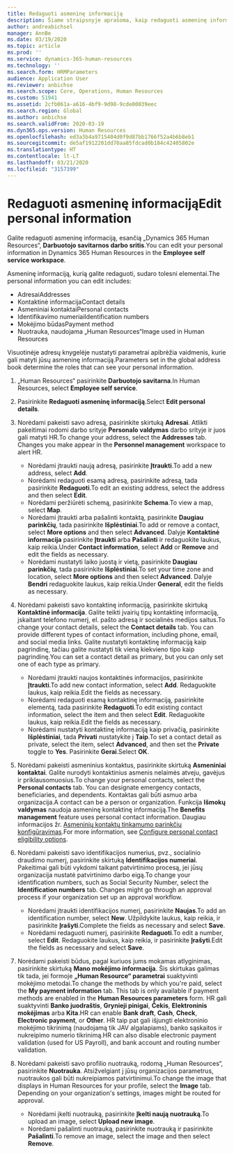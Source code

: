 ```yaml
---
title: Redaguoti asmeninę informaciją
description: Šiame straipsnyje aprašoma, kaip redaguoti asmeninę informaciją darbuotojų ir vadovų savitarnoje.
author: andreabichsel
manager: AnnBe
ms.date: 03/19/2020
ms.topic: article
ms.prod: ''
ms.service: dynamics-365-human-resources
ms.technology: ''
ms.search.form: HRMParameters
audience: Application User
ms.reviewer: anbichse
ms.search.scope: Core, Operations, Human Resources
ms.custom: 51941
ms.assetid: 2cfb061a-a616-4bf9-9d98-9cde00039eec
ms.search.region: Global
ms.author: anbichse
ms.search.validFrom: 2020-03-19
ms.dyn365.ops.version: Human Resources
ms.openlocfilehash: ed3a3b4a9715404d0f9d87bb1766f52a4b6b8eb1
ms.sourcegitcommit: de5af1912201dd70aa85fdcad0b184c42405802e
ms.translationtype: HT
ms.contentlocale: lt-LT
ms.lasthandoff: 03/21/2020
ms.locfileid: "3157399"
---
```

# <a name="edit-personal-information"></a><span data-ttu-id="16cbc-103">Redaguoti asmeninę informaciją</span><span class="sxs-lookup"><span data-stu-id="16cbc-103">Edit personal information</span></span>

<span data-ttu-id="16cbc-104">Galite redaguoti asmeninę informaciją, esančią „Dynamics 365 Human Resources“, **Darbuotojo savitarnos darbo sritis**.</span><span class="sxs-lookup"><span data-stu-id="16cbc-104">You can edit your personal information in Dynamics 365 Human Resources in the **Employee self service workspace**.</span></span>

<span data-ttu-id="16cbc-105">Asmeninę informaciją, kurią galite redaguoti, sudaro tolesni elementai.</span><span class="sxs-lookup"><span data-stu-id="16cbc-105">The personal information you can edit includes:</span></span>

- <span data-ttu-id="16cbc-106">Adresai</span><span class="sxs-lookup"><span data-stu-id="16cbc-106">Addresses</span></span>
- <span data-ttu-id="16cbc-107">Kontaktinė informacija</span><span class="sxs-lookup"><span data-stu-id="16cbc-107">Contact details</span></span>
- <span data-ttu-id="16cbc-108">Asmeniniai kontaktai</span><span class="sxs-lookup"><span data-stu-id="16cbc-108">Personal contacts</span></span>
- <span data-ttu-id="16cbc-109">Identifikavimo numeriai</span><span class="sxs-lookup"><span data-stu-id="16cbc-109">Identification numbers</span></span>
- <span data-ttu-id="16cbc-110">Mokėjimo būdas</span><span class="sxs-lookup"><span data-stu-id="16cbc-110">Payment method</span></span>
- <span data-ttu-id="16cbc-111">Nuotrauka, naudojama „Human Resources“</span><span class="sxs-lookup"><span data-stu-id="16cbc-111">Image used in Human Resources</span></span>

<span data-ttu-id="16cbc-112">Visuotinėje adresų knygelėje nustatyti parametrai apibrėžia vaidmenis, kurie gali matyti jūsų asmeninę informaciją.</span><span class="sxs-lookup"><span data-stu-id="16cbc-112">Parameters set in the global address book determine the roles that can see your personal information.</span></span>

1. <span data-ttu-id="16cbc-113">„Human Resources“ pasirinkite **Darbuotojo savitarna**.</span><span class="sxs-lookup"><span data-stu-id="16cbc-113">In Human Resources, select **Employee self service**.</span></span>

2. <span data-ttu-id="16cbc-114">Pasirinkite **Redaguoti asmeninę informaciją**.</span><span class="sxs-lookup"><span data-stu-id="16cbc-114">Select **Edit personal details**.</span></span>

3. <span data-ttu-id="16cbc-115">Norėdami pakeisti savo adresą, pasirinkite skirtuką **Adresai**. Atlikti pakeitimai rodomi darbo srityje **Personalo valdymas** darbo srityje ir juos gali matyti HR.</span><span class="sxs-lookup"><span data-stu-id="16cbc-115">To change your address, select the **Addresses** tab. Changes you make appear in the **Personnel management** workspace to alert HR.</span></span> 

    - <span data-ttu-id="16cbc-116">Norėdami įtraukti naują adresą, pasirinkite **Įtraukti**.</span><span class="sxs-lookup"><span data-stu-id="16cbc-116">To add a new address, select **Add**.</span></span>
    - <span data-ttu-id="16cbc-117">Norėdami redaguoti esamą adresą, pasirinkite adresą, tada pasirinkite **Redaguoti**.</span><span class="sxs-lookup"><span data-stu-id="16cbc-117">To edit an existing address, select the address and then select **Edit**.</span></span>
    - <span data-ttu-id="16cbc-118">Norėdami peržiūrėti schemą, pasirinkite **Schema**.</span><span class="sxs-lookup"><span data-stu-id="16cbc-118">To view a map, select **Map**.</span></span>
    - <span data-ttu-id="16cbc-119">Norėdami įtraukti arba pašalinti kontaktą, pasirinkite **Daugiau parinkčių**, tada pasirinkite **Išplėstiniai**.</span><span class="sxs-lookup"><span data-stu-id="16cbc-119">To add or remove a contact, select **More options** and then select **Advanced**.</span></span> <span data-ttu-id="16cbc-120">Dalyje **Kontaktinė informacija** pasirinkite **Įtraukti** arba **Pašalinti** ir redaguokite laukus, kaip reikia.</span><span class="sxs-lookup"><span data-stu-id="16cbc-120">Under **Contact information**, select **Add** or **Remove** and edit the fields as necessary.</span></span>
    - <span data-ttu-id="16cbc-121">Norėdami nustatyti laiko juostą ir vietą, pasirinkite **Daugiau parinkčių**, tada pasirinkite **Išplėstiniai**.</span><span class="sxs-lookup"><span data-stu-id="16cbc-121">To set your time zone and location, select **More options** and then select **Advanced**.</span></span> <span data-ttu-id="16cbc-122">Dalyje **Bendri** redaguokite laukus, kaip reikia.</span><span class="sxs-lookup"><span data-stu-id="16cbc-122">Under **General**, edit the fields as necessary.</span></span>

4. <span data-ttu-id="16cbc-123">Norėdami pakeisti savo kontaktinę informaciją, pasirinkite skirtuką **Kontaktinė informacija**. Galite teikti įvairių tipų kontaktinę informaciją, įskaitant telefono numerį, el. pašto adresą ir socialinės medijos saitus.</span><span class="sxs-lookup"><span data-stu-id="16cbc-123">To change your contact details, select the **Contact details** tab. You can provide different types of contact information, including phone, email, and social media links.</span></span> <span data-ttu-id="16cbc-124">Galite nustatyti kontaktinę informaciją kaip pagrindinę, tačiau galite nustatyti tik vieną kiekvieno tipo kaip pagrindinę.</span><span class="sxs-lookup"><span data-stu-id="16cbc-124">You can set a contact detail as primary, but you can only set one of each type as primary.</span></span> 

    - <span data-ttu-id="16cbc-125">Norėdami įtraukti naujos kontaktinės informacijos, pasirinkite **Įtraukti**.</span><span class="sxs-lookup"><span data-stu-id="16cbc-125">To add new contact information, select **Add**.</span></span> <span data-ttu-id="16cbc-126">Redaguokite laukus, kaip reikia.</span><span class="sxs-lookup"><span data-stu-id="16cbc-126">Edit the fields as necessary.</span></span>
    - <span data-ttu-id="16cbc-127">Norėdami redaguoti esamą kontaktinę informaciją, pasirinkite elementą, tada pasirinkite **Redaguoti**.</span><span class="sxs-lookup"><span data-stu-id="16cbc-127">To edit existing contact information, select the item and then select **Edit**.</span></span> <span data-ttu-id="16cbc-128">Redaguokite laukus, kaip reikia.</span><span class="sxs-lookup"><span data-stu-id="16cbc-128">Edit the fields as necessary.</span></span>
    - <span data-ttu-id="16cbc-129">Norėdami nustatyti kontaktinę informaciją kaip privačią, pasirinkite **Išplėstiniai**, tada **Privati** nustatykite į **Taip**.</span><span class="sxs-lookup"><span data-stu-id="16cbc-129">To set a contact detail as private, select the item, select **Advanced**, and then set the **Private** toggle to **Yes**.</span></span> <span data-ttu-id="16cbc-130">Pasirinkite **Gerai**.</span><span class="sxs-lookup"><span data-stu-id="16cbc-130">Select **OK**.</span></span>
  
5. <span data-ttu-id="16cbc-131">Norėdami pakeisti asmeninius kontaktus, pasirinkite skirtuką **Asmeniniai kontaktai**. Galite nurodyti kontaktinius asmenis nelaimės atveju, gavėjus ir priklausomuosius.</span><span class="sxs-lookup"><span data-stu-id="16cbc-131">To change your personal contacts, select the **Personal contacts** tab. You can designate emergency contacts, beneficiaries, and dependents.</span></span> <span data-ttu-id="16cbc-132">Kontaktas gali būti asmuo arba organizacija.</span><span class="sxs-lookup"><span data-stu-id="16cbc-132">A contact can be a person or organization.</span></span> <span data-ttu-id="16cbc-133">Funkcija **Išmokų valdymas** naudoja asmeninę kontaktinę informaciją.</span><span class="sxs-lookup"><span data-stu-id="16cbc-133">The **Benefits management** feature uses personal contact information.</span></span> <span data-ttu-id="16cbc-134">Daugiau informacijos žr. [Asmeninių kontaktų tinkamumo parinkčių konfigūravimas](hr-benefits-setup-contact-eligibility-options.md).</span><span class="sxs-lookup"><span data-stu-id="16cbc-134">For more information, see [Configure personal contact eligibility options](hr-benefits-setup-contact-eligibility-options.md).</span></span>

6. <span data-ttu-id="16cbc-135">Norėdami pakeisti savo identifikacijos numerius, pvz., socialinio draudimo numerį, pasirinkite skirtuką **Identifikacijos numeriai**. Pakeitimai gali būti vykdomi taikant patvirtinimo procesą, jei jūsų organizacija nustatė patvirtinimo darbo eigą.</span><span class="sxs-lookup"><span data-stu-id="16cbc-135">To change your identification numbers, such as Social Security Number, select the **Identification numbers** tab. Changes might go through an approval process if your organization set up an approval workflow.</span></span>

    - <span data-ttu-id="16cbc-136">Norėdami įtraukti identifikacijos numerį, pasirinkite **Naujas**.</span><span class="sxs-lookup"><span data-stu-id="16cbc-136">To add an identification number, select **New**.</span></span> <span data-ttu-id="16cbc-137">Užpildykite laukus, kaip reikia, ir pasirinkite **Įrašyti**.</span><span class="sxs-lookup"><span data-stu-id="16cbc-137">Complete the fields as necessary and select **Save**.</span></span>
    - <span data-ttu-id="16cbc-138">Norėdami redaguoti numerį, pasirinkite **Redaguoti**.</span><span class="sxs-lookup"><span data-stu-id="16cbc-138">To edit a number, select **Edit**.</span></span> <span data-ttu-id="16cbc-139">Redaguokite laukus, kaip reikia, ir pasirinkite **Įrašyti**.</span><span class="sxs-lookup"><span data-stu-id="16cbc-139">Edit the fields as necessary and select **Save**.</span></span>

7. <span data-ttu-id="16cbc-140">Norėdami pakeisti būdus, pagal kuriuos jums mokamas atlyginimas, pasirinkite skirtuką **Mano mokėjimo informacija**. Šis skirtukas galimas tik tada, jei formoje **„Human Resource“ parametrai** suaktyvinti mokėjimo metodai.</span><span class="sxs-lookup"><span data-stu-id="16cbc-140">To change the methods by which you're paid, select the **My payment information** tab. This tab is only available if payment methods are enabled in the **Human Resources parameters** form.</span></span> <span data-ttu-id="16cbc-141">HR gali suaktyvinti **Banko juodraštis**, **Grynieji pinigai**, **Čekis**, **Elektroninis mokėjimas** arba **Kita**.</span><span class="sxs-lookup"><span data-stu-id="16cbc-141">HR can enable **Bank draft**, **Cash**, **Check**, **Electronic payment**, or **Other**.</span></span> <span data-ttu-id="16cbc-142">HR taip pat gali išjungti elektroninio mokėjimo tikrinimą (naudojamą tik JAV algalapiams), banko sąskaitos ir nukreipimo numerio tikrinimą.</span><span class="sxs-lookup"><span data-stu-id="16cbc-142">HR can also disable electronic payment validation (used for US Payroll), and bank account and routing number validation.</span></span>

8. <span data-ttu-id="16cbc-143">Norėdami pakeisti savo profilio nuotrauką, rodomą „Human Resources“, pasirinkite **Nuotrauka**. Atsižvelgiant į jūsų organizacijos parametrus, nuotraukos gali būti nukreipiamos patvirtinimui.</span><span class="sxs-lookup"><span data-stu-id="16cbc-143">To change the image that displays in Human Resources for your profile, select the **Image** tab. Depending on your organization's settings, images might be routed for approval.</span></span>

    - <span data-ttu-id="16cbc-144">Norėdami įkelti nuotrauką, pasirinkite **Įkelti naują nuotrauką**.</span><span class="sxs-lookup"><span data-stu-id="16cbc-144">To upload an image, select **Upload new image**.</span></span>
    - <span data-ttu-id="16cbc-145">Norėdami pašalinti nuotrauką, pasirinkite nuotrauką ir pasirinkite **Pašalinti**.</span><span class="sxs-lookup"><span data-stu-id="16cbc-145">To remove an image, select the image and then select **Remove**.</span></span>

